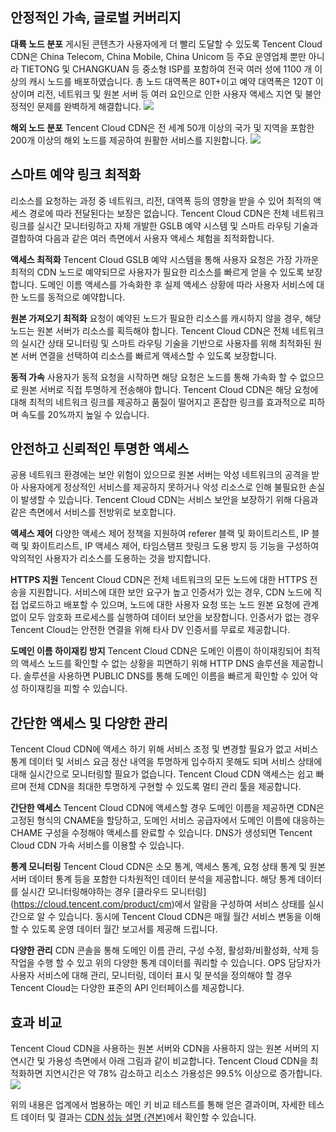 ## 안정적인 가속, 글로벌 커버리지
**대륙 노드 분포**
게시된 콘텐츠가 사용자에게 더 빨리 도달할 수 있도록 Tencent Cloud CDN은 China Telecom, China Mobile, China Unicom 등 주요 운영업체 뿐만 아니라 TIETONG 및 CHANGKUAN 등 중소형  ISP를 포함하여 전국 여러 성에 1100 개 이상의 캐시 노드를 배포하였습니다. 총 노드 대역폭은 80T+이고 예약 대역폭은 120T 이상이며 리전, 네트워크 및 원본 서버 등 여러 요인으로 인한 사용자 액세스 지연 및 불안정적인 문제를 완벽하게 해결합니다.
![](https://main.qcloudimg.com/raw/487228cdfb5666b34edab2242db7c3c0.jpg)

**해외 노드 분포**
Tencent Cloud CDN은 전 세계 50개 이상의 국가 및 지역을 포함한 200개 이상의 해외 노드를 제공하여 원활한 서비스를 지원합니다.
![](https://main.qcloudimg.com/raw/034a95d5f46fb8bf848c0a53dd265611.png)


## 스마트 예약 링크 최적화
리소스를 요청하는 과정 중 네트워크, 리전, 대역폭 등의 영향을 받을 수 있어 최적의 액세스 경로에 따라 전달된다는 보장은 없습니다. Tencent Cloud CDN은 전체 네트워크 링크를 실시간 모니터링하고 자체 개발한 GSLB 예약 시스템 및 스마트 라우팅 기술과 결합하여 다음과 같은 여러 측면에서 사용자 액세스 체험을 최적화합니다.

**액세스 최적화**
Tencent Cloud GSLB 예약 시스템을 통해 사용자 요청은 가장 가까운 최적의 CDN 노드로 예약되므로 사용자가 필요한 리소스를 빠르게 얻을 수 있도록 보장합니다. 도메인 이름 액세스를 가속화한 후 실제 액세스 상황에 따라 사용자 서비스에 대한 노드를 동적으로 예약합니다.

**원본 가져오기 최적화**
요청이 예약된 노드가 필요한 리소스를 캐시하지 않을 경우, 해당 노드는 원본 서버가 리소스를 획득해야 합니다. Tencent Cloud CDN은 전체 네트워크의 실시간 상태 모니터링 및 스마트 라우팅 기술을 기반으로 사용자를 위해 최적화된 원본 서버 연결을 선택하여 리소스를 빠르게 액세스할 수 있도록 보장합니다.

**동적 가속**
사용자가 동적 요청을 시작하면 해당 요청은 노드를 통해 가속화 할 수 없으므로 원본 서버로 직접 투명하게 전송해야 합니다. Tencent Cloud CDN은 해당 요청에 대해 최적의 네트워크 링크를 제공하고 품질이 떨어지고 혼잡한 링크를 효과적으로 피하며 속도를 20%까지 높일 수 있습니다.

## 안전하고 신뢰적인 투명한 액세스
공용 네트워크 환경에는 보안 위험이 있으므로 원본 서버는 악성 네트워크의 공격을 받아 사용자에게 정상적인 서비스를 제공하지 못하거나 악성 리소스로 인해 불필요한 손실이 발생할 수 있습니다. Tencent Cloud CDN는 서비스 보안을 보장하기 위해 다음과 같은 측면에서 서비스를 전방위로 보호합니다.

**액세스 제어**
다양한 액세스 제어 정책을 지원하여 referer 블랙 및 화이트리스트, IP 블랙 및 화이트리스트, IP 액세스 제어, 타임스탬프 핫링크 도용 방지 등 기능을 구성하여 악의적인 사용자가 리소스를 도용하는 것을 방지합니다.

**HTTPS 지원**
Tencent Cloud CDN은 전체 네트워크의 모든 노드에 대한 HTTPS 전송을 지원합니다. 서비스에 대한 보안 요구가 높고 인증서가 있는 경우, CDN 노드에 직접 업로드하고 배포할 수 있으며, 노드에 대한 사용자 요청 또는 노드 원본 요청에 관계없이 모두 암호화 프로세스를 실행하여 데이터 보안을 보장합니다. 인증서가 없는 경우 Tencent Cloud는 안전한 연결을 위해 타사 DV 인증서를 무료로 제공합니다.

**도메인 이름 하이재킹 방지**
Tencent Cloud CDN은 도메인 이름이 하이재킹되어 최적의 액세스 노드를 확인할 수 없는 상황을 피면하기 위해 HTTP DNS 솔루션을 제공합니다. 솔루션을 사용하면 PUBLIC DNS를 통해 도메인 이름을 빠르게 확인할 수 있어 악성 하이재킹을 피할 수 있습니다.

## 간단한 액세스 및 다양한 관리
Tencent Cloud CDN에 액세스 하기 위해 서비스 조정 및 변경할 필요가 없고 서비스 통계 데이터 및 서비스 요금 정산 내역을 투명하게 입수하지 못해도 되며 서비스 상태에 대해 실시간으로 모니터링할 필요가 없습니다. Tencent Cloud CDN 액세스는 쉽고 빠르며 전체 CDN을 최대한 투명하게 구현할 수 있도록 멀티 관리 툴을 제공합니다.

**간단한 액세스**
Tencent Cloud CDN에 액세스할 경우 도메인 이름을 제공하면 CDN은 고정된 형식의 CNAME을 할당하고, 도메인 서비스 공급자에서 도메인 이름에 대응하는 CHAME 구성을 수정해야 액세스를 완료할 수 있습니다. DNS가 생성되면 Tencent Cloud CDN 가속 서비스를 이용할 수 있습니다.

**통계 모니터링**
Tencent Cloud CDN은 소모 통계, 액세스 통계, 요청 상태 통계 및 원본 서버 데이터 통계 등을 포함한 다차원적인 데이터 분석을 제공합니다. 해당 통계 데이터를 실시간 모니터링해야하는 경우 [클라우드 모니터링] (https://cloud.tencent.com/product/cm)에서 알람을 구성하여 서비스 상태를 실시간으로 알 수 있습니다. 동시에 Tencent Cloud CDN은 매월 월간 서비스 변동을 이해할 수 있도록 운영 데이터 월간 보고서를 제공해 드립니다.

**다양한 관리**
CDN 콘솔을 통해 도메인 이름 관리, 구성 수정, 활성화/비활성화, 삭제 등 작업을 수행 할 수 있고 위의 다양한 통계 데이터를 쿼리할 수 있습니다. OPS 담당자가 사용자 서비스에 대해 관리, 모니터링, 데이터 표시 및 분석을 정의해야 할 경우 Tencent Cloud는 다양한 표준의 API 인터페이스를 제공합니다.
## 효과 비교
Tencent Cloud CDN을 사용하는 원본 서버와 CDN을 사용하지 않는 원본 서버의 지연시간 및 가용성 측면에서 아래 그림과 같이 비교합니다. Tencent Cloud CDN을 최적화하면 지연시간은 약 78% 감소하고 리소스 가용성은 99.5% 이상으로 증가합니다.
![](https://main.qcloudimg.com/raw/e3fac66f19c6c9b481d4897115e07f33.jpg)

위의 내용은 업계에서 범용하는 메인 키 비교 테스트를 통해 얻은 결과이며, 자세한 테스트 데이터 및 결과는 [CDN 성능 설명 (견본)](https://intl.cloud.tencent.com/doc/product/228/1198)에서 확인할 수 있습니다.
